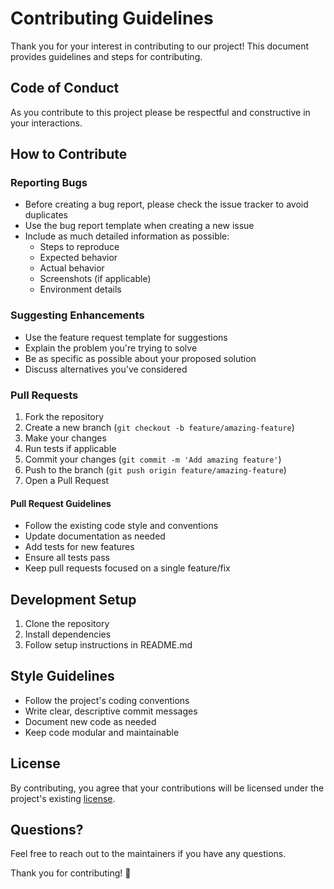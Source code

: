 # Contributing Guidelines

Thank you for your interest in contributing to our project! This document provides guidelines and steps for contributing.

## Code of Conduct

As you contribute to this project please be respectful and constructive in your interactions.

## How to Contribute

### Reporting Bugs

- Before creating a bug report, please check the issue tracker to avoid duplicates
- Use the bug report template when creating a new issue
- Include as much detailed information as possible:
  - Steps to reproduce
  - Expected behavior
  - Actual behavior
  - Screenshots (if applicable)
  - Environment details

### Suggesting Enhancements

- Use the feature request template for suggestions
- Explain the problem you're trying to solve
- Be as specific as possible about your proposed solution
- Discuss alternatives you've considered

### Pull Requests

1. Fork the repository
2. Create a new branch (`git checkout -b feature/amazing-feature`)
3. Make your changes
4. Run tests if applicable
5. Commit your changes (`git commit -m 'Add amazing feature'`)
6. Push to the branch (`git push origin feature/amazing-feature`)
7. Open a Pull Request

#### Pull Request Guidelines

- Follow the existing code style and conventions
- Update documentation as needed
- Add tests for new features
- Ensure all tests pass
- Keep pull requests focused on a single feature/fix

## Development Setup

1. Clone the repository
2. Install dependencies
3. Follow setup instructions in README.md

## Style Guidelines

- Follow the project's coding conventions
- Write clear, descriptive commit messages
- Document new code as needed
- Keep code modular and maintainable

## License

By contributing, you agree that your contributions will be licensed under the project's existing [license](LICENSE).

## Questions?

Feel free to reach out to the maintainers if you have any questions.

Thank you for contributing! 🎉
